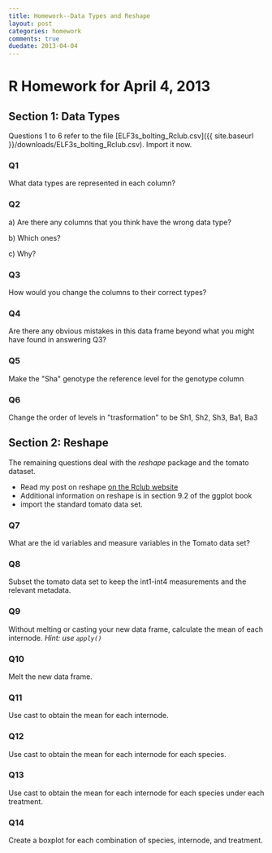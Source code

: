 ```yaml
---
title: Homework--Data Types and Reshape
layout: post
categories: homework
comments: true
duedate: 2013-04-04
---
```


R Homework for April 4, 2013
========================================================

## Section 1: Data Types
Questions 1 to 6 refer to the file [ELF3s\_bolting\_Rclub.csv]({{ site.baseurl }}/downloads/ELF3s_bolting_Rclub.csv). Import it now.

### Q1
What data types are represented in each column?

### Q2
a) Are there any columns that you think have the wrong data type?  

b) Which ones? 

c) Why?

### Q3
How would you change the columns to their correct types?

### Q4
Are there any obvious mistakes in this data frame beyond what you might have found in answering Q3?

### Q5
Make the "Sha" genotype the reference level for the genotype column

### Q6
Change the order of levels in "trasformation" to be Sh1, Sh2, Sh3, Ba1, Ba3

## Section 2: Reshape
The remaining questions deal with the *reshape* package and the tomato dataset.
* Read my post on reshape [on the Rclub website](http://mfcovington.github.com/r_club/resources/2013/03/28/Reshape/)
* Additional information on reshape is in section 9.2 of the ggplot book
* import the standard tomato data set.

### Q7
What are the id variables and measure variables in the Tomato data set?

### Q8
Subset the tomato data set to keep the int1-int4 measurements and the relevant metadata.

### Q9
Without melting or casting your new data frame, calculate the mean of each internode. *Hint: use `apply()`*

### Q10
Melt the new data frame.

### Q11
Use cast to obtain the mean for each internode.

### Q12
Use cast to obtain the mean for each internode for each species.

### Q13
Use cast to obtain the mean for each internode for each species under each treatment.

### Q14
Create a boxplot for each combination of species, internode, and treatment.
